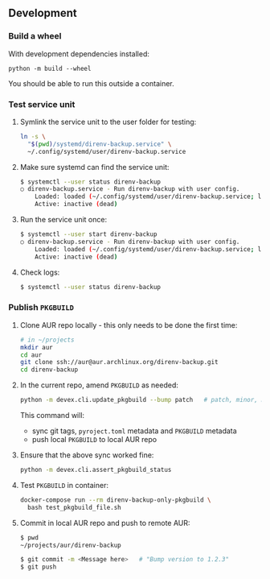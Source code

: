 ## Development

### Build a wheel

With development dependencies installed:

```
python -m build --wheel
```

You should be able to run this outside a container.

### Test service unit

1. Symlink the service unit to the user folder for testing:

    ```bash
    ln -s \
      "$(pwd)/systemd/direnv-backup.service" \
      ~/.config/systemd/user/direnv-backup.service
    ```

2. Make sure systemd can find the service unit:

    ```bash
    $ systemctl --user status direnv-backup
    ○ direnv-backup.service - Run direnv-backup with user config.
        Loaded: loaded (~/.config/systemd/user/direnv-backup.service; linked; preset: enabled)
        Active: inactive (dead)
    ```

3. Run the service unit once:

    ```bash
    $ systemctl --user start direnv-backup
    ○ direnv-backup.service - Run direnv-backup with user config.
        Loaded: loaded (~/.config/systemd/user/direnv-backup.service; linked; preset: enabled)
        Active: inactive (dead)
    ```

4. Check logs:

    ```bash
    $ systemctl --user status direnv-backup
    ```

### Publish `PKGBUILD`

1. Clone AUR repo locally - this only needs to be done the first time:

    ```bash
    # in ~/projects
    mkdir aur
    cd aur
    git clone ssh://aur@aur.archlinux.org/direnv-backup.git
    cd direnv-backup
    ```

2. In the current repo, amend `PKGBUILD` as needed:

    ```bash
    python -m devex.cli.update_pkgbuild --bump patch   # patch, minor, major
    ```

    This command will:

    - sync git tags, `pyroject.toml` metadata and `PKGBUILD` metadata
    - push local `PKGBUILD` to local AUR repo

3. Ensure that the above sync worked fine:

    ```bash
    python -m devex.cli.assert_pkgbuild_status
    ```

4. Test `PKGBUILD` in container:

    ```bash
    docker-compose run --rm direnv-backup-only-pkgbuild \
      bash test_pkgbuild_file.sh
    ```

5. Commit in local AUR repo and push to remote AUR:

    ```bash
    $ pwd
    ~/projects/aur/direnv-backup

    $ git commit -m <Message here>   # "Bump version to 1.2.3"
    $ git push
    ```
